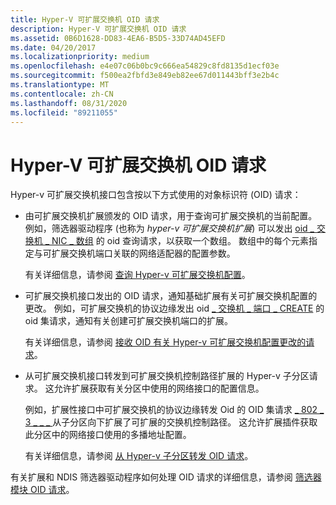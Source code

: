 ```yaml
---
title: Hyper-V 可扩展交换机 OID 请求
description: Hyper-V 可扩展交换机 OID 请求
ms.assetid: 0B6D1628-DD83-4EA6-B5D5-33D74AD45EFD
ms.date: 04/20/2017
ms.localizationpriority: medium
ms.openlocfilehash: e4e07c06b0bc9c666ea54829c8fd8135d1ecf03e
ms.sourcegitcommit: f500ea2fbfd3e849eb82ee67d011443bff3e2b4c
ms.translationtype: MT
ms.contentlocale: zh-CN
ms.lasthandoff: 08/31/2020
ms.locfileid: "89211055"
---
```

# <a name="hyper-v-extensible-switch-oid-requests"></a>Hyper-V 可扩展交换机 OID 请求


Hyper-v 可扩展交换机接口包含按以下方式使用的对象标识符 (OID) 请求：

-   由可扩展交换机扩展颁发的 OID 请求，用于查询可扩展交换机的当前配置。 例如，筛选器驱动程序 (也称为 *hyper-v 可扩展交换机扩展*) 可以发出 [oid \_ 交换机 \_ NIC \_ 数组](./oid-switch-nic-array.md) 的 oid 查询请求，以获取一个数组。 数组中的每个元素指定与可扩展交换机端口关联的网络适配器的配置参数。

    有关详细信息，请参阅 [查询 Hyper-v 可扩展交换机配置](querying-the-hyper-v-extensible-switch-configuration.md)。

-   可扩展交换机接口发出的 OID 请求，通知基础扩展有关可扩展交换机配置的更改。 例如，可扩展交换机的协议边缘发出 oid [ \_ 交换机 \_ 端口 \_ CREATE](./oid-switch-port-create.md) 的 oid 集请求，通知有关创建可扩展交换机端口的扩展。

    有关详细信息，请参阅 [接收 OID 有关 Hyper-v 可扩展交换机配置更改的请求](receiving-oid-requests-about-hyper-v-extensible-switch-configuration-changes.md)。

-   从可扩展交换机接口转发到可扩展交换机控制路径扩展的 Hyper-v 子分区请求。 这允许扩展获取有关分区中使用的网络接口的配置信息。

    例如，扩展性接口中可扩展交换机的协议边缘转发 Oid 的 OID 集请求 [ \_ 802 \_ 3 \_ \_ \_ ](./oid-802-3-add-multicast-address.md) 从子分区向下扩展了可扩展的交换机控制路径。 这允许扩展插件获取此分区中的网络接口使用的多播地址配置。

    有关详细信息，请参阅 [从 Hyper-v 子分区转发 OID 请求](forwarding-oid-requests-from-a-hyper-v-child-partition.md)。

有关扩展和 NDIS 筛选器驱动程序如何处理 OID 请求的详细信息，请参阅 [筛选器模块 OID 请求](filter-module-oid-requests.md)。

 

